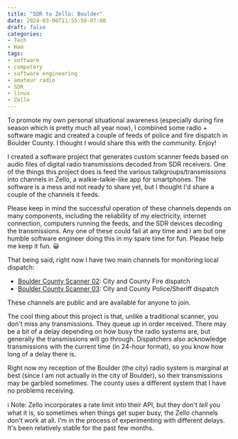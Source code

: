 ```yaml
---
title: "SDR to Zello: Boulder"
date: 2024-03-06T11:55:50-07:00
draft: false
categories:
- Tech
- Ham
tags:
- software
- computery
- software engineering
- amateur radio
- SDR
- linux
- Zello
---
```


To promote my own personal situational awareness (especially during fire season which is pretty much all year now), I combined some radio + software magic and created a couple of feeds of police and fire dispatch in Boulder County. I thought I would share this with the community. Enjoy!

<!--more-->

I created a software project that generates custom scanner feeds based on audio files of digital radio transmissions decoded from SDR receivers. One of the things this project does is feed the various talkgroups/transmissions into channels in Zello, a walkie-talkie-like app for smartphones. The software is a mess and not ready to share yet, but I thought I'd share a couple of the channels it feeds.

Please keep in mind the successful operation of these channels depends on many components, including the reliability of my electricity, internet connection, computers running the feeds, and the SDR devices decoding the transmissions. Any one of these could fail at any time and I am but one humble software engineer doing this in my spare time for fun. Please help me keep it fun. 😀

That being said, right now I have two main channels for monitoring local dispatch:
 - [Boulder County Scanner 02](https://zello.me/k/ivfAi): City and County Fire dispatch
 - [Boulder County Scanner 03](https://zello.me/k/ivq8Q): City and County Police/Sheriff dispatch

These channels are public and are available for anyone to join.

The cool thing about this project is that, unlike a traditional scanner, you don't miss any transmissions. They queue up in order received. There may be a bit of a delay depending on how busy the radio systems are, but generally the transmissions will go through. Dispatchers also acknowledge transmissions with the current time (in 24-hour format), so you know how long of a delay there is.

Right now my reception of the Boulder (the city) radio system is marginal at best (since I am not actually in the city of Boulder), so their transmissions may be garbled sometimes. The county uses a different system that I have no problems receiving.

ℹ️ Note: Zello incorporates a rate limit into their API, but they don't *tell* you what it is, so sometimes when things get super busy, the Zello channels don't work at all. I'm in the process of experimenting with different delays. It's been relatively stable for the past few months.
